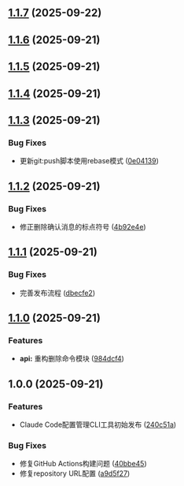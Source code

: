 ## [1.1.7](https://github.com/cjh-store/cc/compare/v1.1.6...v1.1.7) (2025-09-22)

## [1.1.6](https://github.com/cjh-store/cc/compare/v1.1.5...v1.1.6) (2025-09-21)

## [1.1.5](https://github.com/cjh-store/cc/compare/v1.1.4...v1.1.5) (2025-09-21)

## [1.1.4](https://github.com/cjh-store/cc/compare/v1.1.3...v1.1.4) (2025-09-21)

## [1.1.3](https://github.com/cjh-store/cc/compare/v1.1.2...v1.1.3) (2025-09-21)

### Bug Fixes

* 更新git:push脚本使用rebase模式 ([0e04139](https://github.com/cjh-store/cc/commit/0e04139))

## [1.1.2](https://github.com/cjh-store/cc/compare/v1.1.1...v1.1.2) (2025-09-21)

### Bug Fixes

* 修正删除确认消息的标点符号 ([4b92e4e](https://github.com/cjh-store/cc/commit/4b92e4e))

## [1.1.1](https://github.com/cjh-store/cc/compare/v1.1.0...v1.1.1) (2025-09-21)

### Bug Fixes

* 完善发布流程 ([dbecfe2](https://github.com/cjh-store/cc/commit/dbecfe2f36987716c740ff76634a3febc1c4f54a))

## [1.1.0](https://github.com/cjh-store/cc/compare/v1.0.0...v1.1.0) (2025-09-21)

### Features

* **api:** 重构删除命令模块 ([984dcf4](https://github.com/cjh-store/cc/commit/984dcf4bed7f0ac94ebf6273d265a180603e1a39))

## 1.0.0 (2025-09-21)

### Features

* Claude Code配置管理CLI工具初始发布 ([240c51a](https://github.com/cjh-store/cc/commit/240c51af53daf0f89bd3cdc9af961f9b2201a4b0))

### Bug Fixes

* 修复GitHub Actions构建问题 ([40bbe45](https://github.com/cjh-store/cc/commit/40bbe457ef78f9318c716a80b1f5cbb249679717))
* 修复repository URL配置 ([a9d5f27](https://github.com/cjh-store/cc/commit/a9d5f270195fceab0fa25eda559d4ab6df0b3e31))
